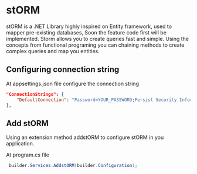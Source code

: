 # stORM 
stORM is a .NET Library highly inspired on Entity framework, used to mapper pre-existing databases, Soon the feature code first will be implemented.
Storm allows you to create queries fast and simple. Using the concepts from functional programing you can chaining methods to create complex queries and map you entities.

## Configuring connection string

At appsettings.json file configure the connection string 
``` json
"ConnectionStrings": {
    "DefaultConnection": "Password=YOUR_PASSWORD;Persist Security Info=True;User Id=YOUR_USER;Initial Catalog=YOUR_DATABASE;Data Source=YOUR_SERVER;TrustServerCertificate=true;MultipleActiveResultSets=True",
},
```

## Add stORM 
Using an extension method addstORM to configure stORM in you application.

At program.cs file 
``` csharp
 builder.Services.AddstORM(builder.Configuration);

